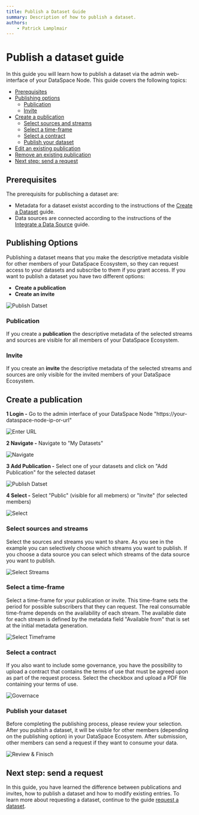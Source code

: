 ```yaml
---
title: Publish a Dataset Guide
summary: Description of how to publish a dataset.
authors:
    - Patrick Lamplmair
---
```


# Publish a dataset guide

In this guide you will learn how to publish a dataset via the admin web-interface of your DataSpace Node. This guide covers the following topics:

- [Prerequisites](/guides/guide-publish-dataset/#prerequisites)
- [Publishing options](/guides/guide-publish-dataset/#publishing-options)
    - [Publication](/guides/guide-publish-dataset/#publication)
    - [Invite](/guides/guide-publish-dataset/#invite)
- [Create a publication](/guides/guide-publish-dataset/#create-a-publication)
    - [Select sources and streams](/guides/guide-publish-dataset/#select-sources-and-streams)
    - [Select a time-frame](/guides/guide-publish-dataset/#select-a-time-frame)
    - [Select a contract](/guides/guide-publish-dataset/#select-a-contract)
    - [Publish your dataset](/guides/guide-publish-dataset/#publish-your-dataset)
- [Edit an existing publication](/guides/guide-publish-dataset/#edit-an-existing-publication)
- [Remove an existing publication](/guides/guide-publish-dataset/#remove-an-existing-publication)
- [Next step: send a request](/guides/guide-publish-dataset/#next-step-send-a-request)

## Prerequisites

The prerequisits for publisching a dataset are:

- Metadata for a dataset existst according to the instructions of the [Create a Dataset](/guides/guide-integrate-data-source/#prerequisits) guide.
- Data sources are connected according to the instructions of the [Integrate a Data Source](/guides/guide-integrate-data-source/#prerequisits) guide.

## Publishing Options

Publishing a dataset means that you make the descriptive metadata visible for other members of your DataSpace Ecosystem, so they can request access to your datasets and subscribe to them if you grant access. If you want to publish a dataset you have two different options:

- **Create a publication**
- **Create an invite**

![Publish Datset](img/publish-dataset-select.png)

### Publication

If you create a **publication** the descriptive metadata of the selected streams and sources are visible for all members of your DataSpace Ecosystem.

### Invite

If you create an **invite** the descriptive metadata of the selected streams and sources are only visible for the invited members of your DataSpace Ecosystem.

## Create a publication

**1 Login -** Go to the admin interface of your DataSpace Node  "https://your-dataspace-node-ip-or-url"

![Enter URL](img/create-dataset-url.png)

**2 Navigate -** Navigate to "My Datasets"

![Navigate](img/create-dataset-navigate.png)

**3 Add Publication -** Select one of your datasets and click on "Add Publication" for the selected dataset

![Publish Datset](img/publish-dataset-select.png)

**4 Select -** Select "Public" (visible for all mebmers) or "Invite" (for selected members)

![Select](img/publish-dataset-public-or-invite.png)

### Select sources and streams

Select the sources and streams you want to share. As you see in the example you can selectively choose which streams you want to publish. If you choose a data source you can select which streams of the data source you want to publish.


![Select Streams](img/publish-dataset-select-streams.png)

### Select a time-frame

Select a time-frame for your publication or invite. This time-frame sets the period for possible subscribers that they can request. The real consumable time-frame depends on the availability of each stream. The available date for each stream is defined by the metadata field "Available from" that is set at the initial metadata generation.

![Select Timeframe](img/publish-dataset-time-frame.png)

### Select a contract

If you also want to include some governance, you have the possibility to upload a contract that contains the terms of use that must be agreed upon as part of the request process. Select the checkbox and upload a PDF file containing your terms of use.

![Governace](img/publish-dataset-governace.png)

### Publish your dataset

Before completing the publishing process, please review your selection. After you publish a dataset, it will be visible for other members (depending on the publishing option) in your DataSpace Ecosystem. After submission, other members can send a request if they want to consume your data.

![Review & Finisch](img/publish-dataset-finish.png)

## Next step: send a request

In this guide, you have learned the difference between publications and invites, how to publish a dataset and how to modify existing entries. To learn more about requesting a dataset, continue to the guide [request a dataset](/guides/guide-request-dataset).
